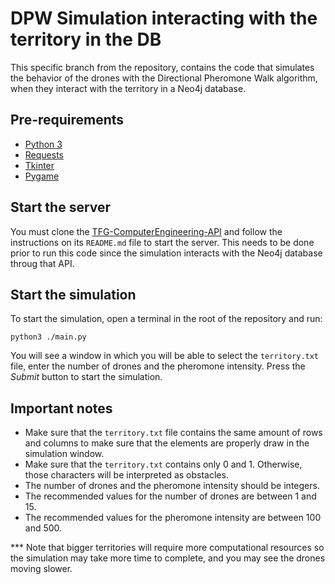 # DPW Simulation interacting with the territory in the DB

This specific branch from the repository, contains the code that simulates the behavior of the drones with the Directional Pheromone Walk algorithm, when they interact with the territory in a Neo4j database.

## Pre-requirements
- [Python 3](https://www.python.org/downloads/)
- [Requests](https://pypi.org/project/requests/)
- [Tkinter](https://docs.python.org/3/library/tkinter.html)
- [Pygame](https://pypi.org/project/pygame/)

## Start the server

You must clone the [TFG-ComputerEngineering-API](https://github.com/moniwaterhouse/TFG-ComputerEngineering-API) and follow the instructions on its `README.md` file to start the server. This needs to be done prior to run this code since the simulation interacts with the Neo4j database throug that API.

## Start the simulation

To start the simulation, open a terminal in the root of the repository and run:

```shell
python3 ./main.py
```

You will see a window in which you will be able to select the `territory.txt` file, enter the number of drones and the pheromone intensity. Press the *Submit* button to start the simulation.

## Important notes

- Make sure that the `territory.txt` file contains the same amount of rows and columns to make sure that the elements are properly draw in the simulation window.
- Make sure that the `territory.txt` contains only 0 and 1. Otherwise, those characters will be interpreted as obstacles.
- The number of drones and the pheromone intensity should be integers.
- The recommended values for the number of drones are between 1 and 15.
- The recommended values for the pheromone intensity are between 100 and 500.

*** Note that bigger territories will require more computational resources so the simulation may take more time to complete, and you may see the drones moving slower.